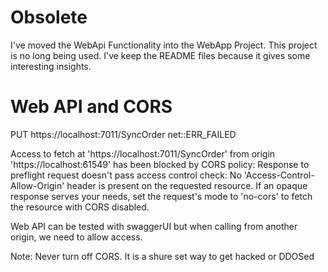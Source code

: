 ﻿# Obsolete

I've moved the WebApi Functionality into the WebApp Project.
This project is no long being used.
I've keep the README files because it gives some interesting insights.


# Web API and CORS

PUT https://localhost:7011/SyncOrder net::ERR_FAILED

Access to fetch at 'https://localhost:7011/SyncOrder' from origin 'https://localhost:61549' has been blocked by 
CORS policy: Response to preflight request doesn't pass access control check: No 'Access-Control-Allow-Origin' 
header is present on the requested resource. If an opaque response serves your needs, set the request's mode to
'no-cors' to fetch the resource with CORS disabled.

Web API can be tested with swaggerUI but when calling from another origin, we need to allow access.

Note: Never turn off CORS. It is a shure set way to get hacked or DDOSed



